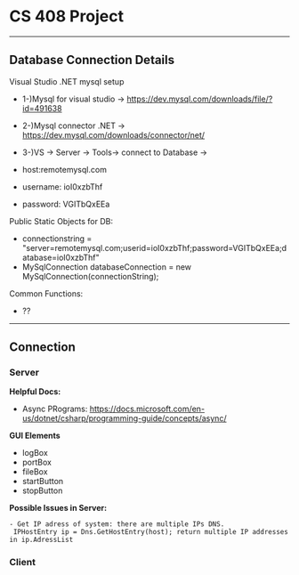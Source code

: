 # CS 408 Project

---
## Database Connection Details

Visual Studio .NET mysql setup
- 1-)Mysql for visual studio -> https://dev.mysql.com/downloads/file/?id=491638
- 2-)Mysql connector .NET -> https://dev.mysql.com/downloads/connector/net/
- 3-)VS -> Server -> Tools-> connect to Database ->  

- host:remotemysql.com
- username: ioI0xzbThf
- password: VGITbQxEEa

Public Static Objects for DB:
- connectionstring = "server=remotemysql.com;userid=ioI0xzbThf;password=VGITbQxEEa;database=ioI0xzbThf"
- MySqlConnection databaseConnection = new MySqlConnection(connectionString);

Common Functions:
  - ??

---

## Connection

### Server

**Helpful Docs:**
- Async PRograms: https://docs.microsoft.com/en-us/dotnet/csharp/programming-guide/concepts/async/

**GUI Elements**

- logBox
- portBox
- fileBox
- startButton
- stopButton

**Possible Issues in Server:**


	- Get IP adress of system: there are multiple IPs DNS. 
	 IPHostEntry ip = Dns.GetHostEntry(host); return multiple IP addresses in ip.AdressList
	 
	 
### Client